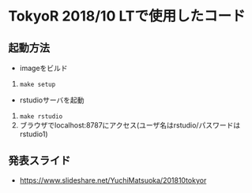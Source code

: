 # TokyoR 2018/10 LTで使用したコード

## 起動方法

- imageをビルド

1. `make setup`

- rstudioサーバを起動

1. `make rstudio`
2. ブラウザでlocalhost:8787にアクセス(ユーザ名はrstudio/パスワードはrstudio1)


## 発表スライド
- https://www.slideshare.net/YuchiMatsuoka/201810tokyor
